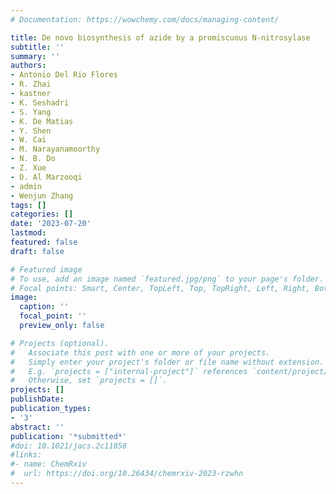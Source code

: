```yaml
---
# Documentation: https://wowchemy.com/docs/managing-content/

title: De novo biosynthesis of azide by a promiscuous N-nitrosylase 
subtitle: ''
summary: ''
authors:
- Antonio Del Rio Flores
- R. Zhai
- kastner
- K. Seshadri
- S. Yang
- K. De Matias
- Y. Shen
- W. Cai
- M. Narayanamoorthy
- N. B. Do
- Z. Xue
- D. Al Marzooqi
- admin
- Wenjun Zhang 
tags: []
categories: []
date: '2023-07-20'
lastmod: 
featured: false
draft: false

# Featured image
# To use, add an image named `featured.jpg/png` to your page's folder.
# Focal points: Smart, Center, TopLeft, Top, TopRight, Left, Right, BottomLeft, Bottom, BottomRight.
image:
  caption: ''
  focal_point: ''
  preview_only: false

# Projects (optional).
#   Associate this post with one or more of your projects.
#   Simply enter your project's folder or file name without extension.
#   E.g. `projects = ["internal-project"]` references `content/project/deep-learning/index.md`.
#   Otherwise, set `projects = []`.
projects: []
publishDate: 
publication_types:
- '3'
abstract: ''
publication: '*submitted*'
#doi: 10.1021/jacs.2c11858
#links:
#- name: ChemRxiv
#  url: https://doi.org/10.26434/chemrxiv-2023-rzwhn
---
```


